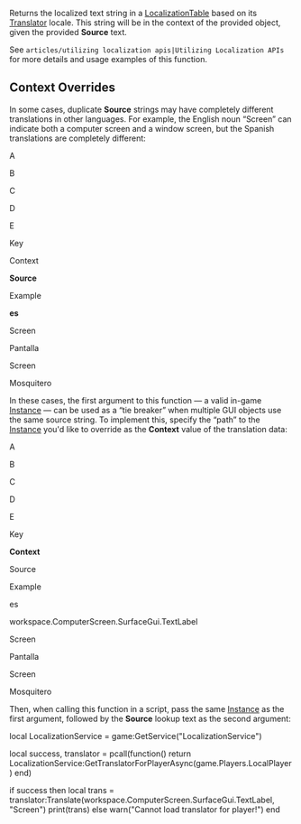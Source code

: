 Returns the localized text string in a [LocalizationTable](https://developer.roblox.com/en-us/api-reference/class/LocalizationTable) based on its [Translator](https://developer.roblox.com/en-us/api-reference/class/Translator) locale. This string will be in the context of the provided object, given the provided **Source** text.

See `articles/utilizing localization apis|Utilizing Localization APIs` for more details and usage examples of this function.

Context Overrides
-----------------

In some cases, duplicate **Source** strings may have completely different translations in other languages. For example, the English noun “Screen” can indicate both a computer screen and a window screen, but the Spanish translations are completely different:

A

B

C

D

E

Key

Context

**Source**

Example

**es**

Screen

Pantalla

Screen

Mosquitero

In these cases, the first argument to this function — a valid in-game [Instance](https://developer.roblox.com/en-us/api-reference/class/Instance) — can be used as a “tie breaker” when multiple GUI objects use the same source string. To implement this, specify the “path” to the [Instance](https://developer.roblox.com/en-us/api-reference/class/Instance) you'd like to override as the **Context** value of the translation data:

A

B

C

D

E

Key

**Context**

Source

Example

es

workspace.ComputerScreen.SurfaceGui.TextLabel

Screen

Pantalla

Screen

Mosquitero

Then, when calling this function in a script, pass the same [Instance](https://developer.roblox.com/en-us/api-reference/class/Instance) as the first argument, followed by the **Source** lookup text as the second argument:

local LocalizationService = game:GetService("LocalizationService")

local success, translator = pcall(function()
	return LocalizationService:GetTranslatorForPlayerAsync(game.Players.LocalPlayer)
end)

if success then
	local trans = translator:Translate(workspace.ComputerScreen.SurfaceGui.TextLabel, "Screen")
	print(trans)
else
	warn("Cannot load translator for player!")
end